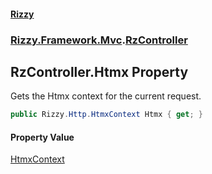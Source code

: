 #### [Rizzy](index.md 'index')
### [Rizzy.Framework.Mvc](Rizzy.Framework.Mvc.md 'Rizzy.Framework.Mvc').[RzController](Rizzy.Framework.Mvc.RzController.md 'Rizzy.Framework.Mvc.RzController')

## RzController.Htmx Property

Gets the Htmx context for the current request.

```csharp
public Rizzy.Http.HtmxContext Htmx { get; }
```

#### Property Value
[HtmxContext](Rizzy.Http.HtmxContext.md 'Rizzy.Http.HtmxContext')